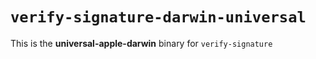 # `verify-signature-darwin-universal`

This is the **universal-apple-darwin** binary for `verify-signature`
